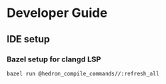# Developer Guide

## IDE setup

### Bazel setup for clangd LSP

```
bazel run @hedron_compile_commands//:refresh_all
```
